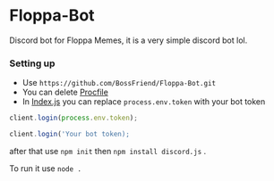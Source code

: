 # Floppa-Bot
Discord bot for Floppa Memes, it is a very simple discord bot lol.

### Setting up
- Use `https://github.com/BossFriend/Floppa-Bot.git` 
- You can delete [Procfile](https://github.com/BossFriend/Floppa-Bot/blob/main/Procfile)
- In [Index.js](https://github.com/BossFriend/Floppa-Bot/blob/main/index.js) you can replace `process.env.token` with your bot token

```js
client.login(process.env.token);
```

```js
client.login('Your bot token);
```

after that use `npm init` then `npm install discord.js` . 

To run it use `node .`

